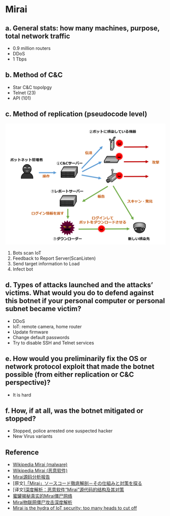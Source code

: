 # Mirai

## a. General stats: how many machines, purpose, total network traffic

* 0.9 million routers
* DDoS
* 1 Tbps

## b. Method of C&C

* Star C&C topolpgy
* Telnet (23)
* API (101)

## c. Method of replication (pseudocode level)

![mirai1](mirai1.png)

1. Bots scan IoT
1. Feedback to Report Server(ScanListen)
1. Send target information to Load
1. Infect bot

## d. Types of attacks launched and the attacks’ victims. What would you do to defend against this botnet if your personal computer or personal subnet became victim?

* DDoS
* IoT: remote camera, home router
* Update firmware
* Change default passwords
* Try to disable SSH and Telnet services

## e. How would you preliminarily fix the OS or network protocol exploit that made the botnet possible (from either replication or C&C perspective)?

* It is hard

## f. How, if at all, was the botnet mitigated or stopped?

* Stopped, police arrested one suspected hacker
* New Virus variants

## Reference

* [Wikipedia Mirai (malware)](https://en.wikipedia.org/wiki/Mirai_(malware))
* [Wikipedia Mirai (恶意软件)](https://zh.wikipedia.org/wiki/Mirai_(%E6%81%B6%E6%84%8F%E8%BD%AF%E4%BB%B6))
* [Mirai源码分析报告](http://blog.nsfocus.net/mirai-source-analysis-report)
* \[原文\][「Mirai」ソースコード徹底解剖－その仕組みと対策を探る](http://www.atmarkit.co.jp/ait/articles/1611/08/news028.html)
* \[译文\][深度解析：恶意软件“Mirai”源代码的结构及其对策](http://netsecurity.51cto.com/art/201701/528172.htm?is_all=1)
* [蜜罐揭秘真实的Mirai僵尸网络](http://www.freebuf.com/articles/terminal/124717.html)
* [Mirai物联网僵尸攻击深度解析](http://www.freebuf.com/articles/terminal/117927.html)
* [Mirai is the hydra of IoT security: too many heads to cut off](http://www.pcworld.com/article/3180455/security/mirai-is-the-hydra-of-iot-security-too-many-heads-to-cut-off.html)
